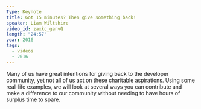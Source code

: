 ```yaml
---
Type: Keynote
title: Got 15 minutes? Then give something back!
speaker: Liam Wiltshire
video_id: zaxkc_ganvQ
length: "24:57"
year: 2016
tags:
  - videos
  - 2016
---
```


Many of us have great intentions for giving back to the developer community, yet not all of us act on these charitable aspirations. Using some real-life examples, we will look at several ways you can contribute and make a difference to our community without needing to have hours of surplus time to spare.

